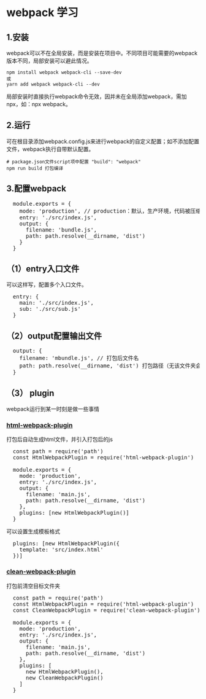 # webpack 学习

## 1.安装
webpack可以不在全局安装，而是安装在项目中。不同项目可能需要的webpack版本不同，局部安装可以避此情况。
```
npm install webpack webpack-cli --save-dev
或
yarn add webpack webpack-cli --dev
```
局部安装时直接执行webpack命令无效，因并未在全局添加webpack，需加npx，如：npx webpack。

## 2.运行
可在根目录添加webpack.config.js来进行webpack的自定义配置；如不添加配置文件，webpack执行自带默认配置。
```
# package.json文件script项中配置 "build": "webpack"
npm run build 打包编译
```

## 3.配置webpack

<pre>
  module.exports = {
    mode: 'production', // production：默认，生产环境，代码被压缩；development：开发环境，代码不压缩
    entry: './src/index.js',
    output: {
      filename: 'bundle.js',
      path: path.resolve(__dirname, 'dist')
    }
  }
</pre>

## （1）entry入口文件
可以这样写，配置多个入口文件。
<pre>
  entry: {
    main: './src/index.js',
    sub: './src/sub.js'
  }
</pre>

## （2）output配置输出文件
<pre>
  output: {
    filename: 'mbundle.js', // 打包后文件名
    path: path.resolve(__dirname, 'dist') 打包路径（无该文件夹会新建）
  }
</pre>

## （3） plugin
webpack运行到某一时刻是做一些事情

### <u>html-webpack-plugin</u>
打包后自动生成html文件，并引入打包后的js

<pre>
  const path = require('path')
  const HtmlWebpackPlugin = require('html-webpack-plugin')

  module.exports = {
    mode: 'production',
    entry: './src/index.js',
    output: {
      filename: 'main.js',
      path: path.resolve(__dirname, 'dist')
    },
    plugins: [new HtmlWebpackPlugin()]
  }
</pre>

可以设置生成模板格式
<pre>
  plugins: [new HtmlWebpackPlugin({
    template: 'src/index.html'
  })]
</pre>

### <u>clean-webpack-plugin</u>
打包前清空目标文件夹
<pre>
  const path = require('path')
  const HtmlWebpackPlugin = require('html-webpack-plugin')
  const CleanWebpackPlugin = require('clean-webpack-plugin')

  module.exports = {
    mode: 'production',
    entry: './src/index.js',
    output: {
      filename: 'main.js',
      path: path.resolve(__dirname, 'dist')
    },
    plugins: [
      new HtmlWebpackPlugin(),
      new CleanWebpackPlugin()
    ]
  }
</pre>